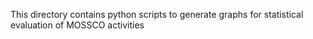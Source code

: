 This directory contains python scripts to generate graphs for statistical evaluation of
MOSSCO activities 

